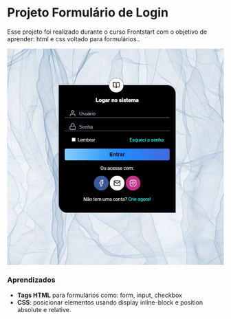 # Projeto Formulário de Login

Esse projeto foi realizado durante o curso Frontstart com o objetivo de aprender: html e css voltado para formulários..


![Projeto Preview](https://github.com/karolinegr/logininform/blob/master/assets/telaInicial.JPG?raw=true)

### Aprendizados
- **Tags HTML** para formulários como: form, input, checkbox
- **CSS**: posicionar elementos usando display inline-block e position absolute e relative.

